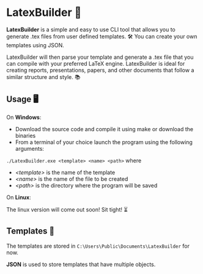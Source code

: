 # LatexBuilder 📄

**LatexBuilder** is a simple and easy to use CLI tool that allows you to generate .tex files from user defined templates. 🛠
You can create your own templates using JSON. 


LatexBuilder will then parse your template and generate a .tex file that you can compile with your preferred LaTeX engine. LatexBuilder is ideal for creating reports, presentations, papers, and other documents that follow a similar structure and style. 📚

## Usage 🖥
On **Windows**:

- Download the source code and compile it using make or download the binaries 
- From a terminal of your choice launch the program using the following arguments: 

`./LatexBuilder.exe <template> <name> <path>` where
- _\<template\>_ is the name of the template 
- _\<name\>_ is the name of the file to be created 
- _\<path\>_ is the directory where the program will be saved 

On **Linux**:

The linux version will come out soon! Sit tight! ⏳

## Templates 📐

The templates are stored in `C:\Users\Public\Documents\LatexBuilder` for now.

**JSON** is used to store templates that have multiple objects. 